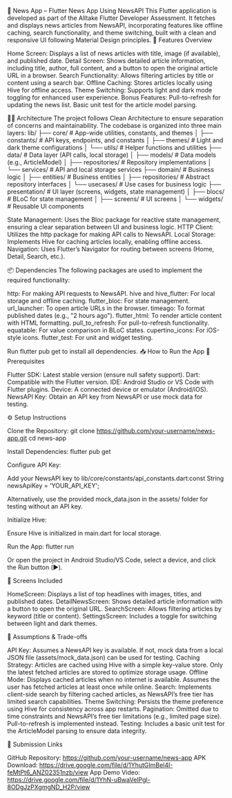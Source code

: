 📰 News App – Flutter News App Using NewsAPI
This Flutter application is developed as part of the Alltake Flutter Developer Assessment. It fetches and displays news articles from NewsAPI, incorporating features like offline caching, search functionality, and theme switching, built with a clean and responsive UI following Material Design principles.
📱 Features Overview

Home Screen: Displays a list of news articles with title, image (if available), and published date.
Detail Screen: Shows detailed article information, including title, author, full content, and a button to open the original article URL in a browser.
Search Functionality: Allows filtering articles by title or content using a search bar.
Offline Caching: Stores articles locally using Hive for offline access.
Theme Switching: Supports light and dark mode toggling for enhanced user experience.
Bonus Features:
Pull-to-refresh for updating the news list.
Basic unit test for the article model parsing.



🧑‍💻 Architecture
The project follows Clean Architecture to ensure separation of concerns and maintainability. The codebase is organized into three main layers:
lib/
├── core/                # App-wide utilities, constants, and themes
│   ├── constants/       # API keys, endpoints, and constants
│   ├── themes/          # Light and dark theme configurations
│   └── utils/           # Helper functions and utilities
├── data/                # Data layer (API calls, local storage)
│   ├── models/          # Data models (e.g., ArticleModel)
│   ├── repositories/    # Repository implementations
│   └── services/        # API and local storage services
├── domain/              # Business logic
│   ├── entities/        # Business entities
│   ├── repositories/    # Abstract repository interfaces
│   └── usecases/        # Use cases for business logic
├── presentation/        # UI layer (screens, widgets, state management)
│   ├── blocs/           # BLoC for state management
│   ├── screens/         # UI screens
│   └── widgets/         # Reusable UI components


State Management: Uses the Bloc package for reactive state management, ensuring a clear separation between UI and business logic.
HTTP Client: Utilizes the http package for making API calls to NewsAPI.
Local Storage: Implements Hive for caching articles locally, enabling offline access.
Navigation: Uses Flutter’s Navigator for routing between screens (Home, Detail, Search, etc.).

📦 Dependencies
The following packages are used to implement the required functionality:

http: For making API requests to NewsAPI.
hive and hive_flutter: For local storage and offline caching.
flutter_bloc: For state management.
url_launcher: To open article URLs in the browser.
timeago: To format published dates (e.g., "2 hours ago").
flutter_html: To render article content with HTML formatting.
pull_to_refresh: For pull-to-refresh functionality.
equatable: For value comparison in BLoC states.
cupertino_icons: For iOS-style icons.
flutter_test: For unit and widget testing.

Run flutter pub get to install all dependencies.
📥 How to Run the App
🔧 Prerequisites

Flutter SDK: Latest stable version (ensure null safety support).
Dart: Compatible with the Flutter version.
IDE: Android Studio or VS Code with Flutter plugins.
Device: A connected device or emulator (Android/iOS).
NewsAPI Key: Obtain an API key from NewsAPI or use mock data for testing.

⚙️ Setup Instructions

Clone the Repository:
git clone https://github.com/your-username/news-app.git
cd news-app


Install Dependencies:
flutter pub get


Configure API Key:

Add your NewsAPI key to lib/core/constants/api_constants.dart:const String newsApiKey = 'YOUR_API_KEY';


Alternatively, use the provided mock_data.json in the assets/ folder for testing without an API key.


Initialize Hive:

Ensure Hive is initialized in main.dart for local storage.


Run the App:
flutter run

Or open the project in Android Studio/VS Code, select a device, and click the Run button (▶️).


📂 Screens Included

HomeScreen: Displays a list of top headlines with images, titles, and published dates.
DetailNewsScreen: Shows detailed article information with a button to open the original URL.
SearchScreen: Allows filtering articles by keyword (title or content).
SettingsScreen: Includes a toggle for switching between light and dark themes.

🧠 Assumptions & Trade-offs

API Key: Assumes a NewsAPI key is available. If not, mock data from a local JSON file (assets/mock_data.json) can be used for testing.
Caching Strategy: Articles are cached using Hive with a simple key-value store. Only the latest fetched articles are stored to optimize storage usage.
Offline Mode: Displays cached articles when no internet is available. Assumes the user has fetched articles at least once while online.
Search: Implements client-side search by filtering cached articles, as NewsAPI’s free tier has limited search capabilities.
Theme Switching: Persists the theme preference using Hive for consistency across app restarts.
Pagination: Omitted due to time constraints and NewsAPI’s free tier limitations (e.g., limited page size). Pull-to-refresh is implemented instead.
Testing: Includes a basic unit test for the ArticleModel parsing to ensure data integrity.

📎 Submission Links

GitHub Repository: https://github.com/your-username/news-app
APK Download: https://drive.google.com/file/d/1YhutGImBel4I-feMtPt6_ANZ02351nzb/view
App Demo Video: https://drive.google.com/file/d/1YhN-uBwaVeIPgl-8ODgJzPXgmgND_H2P/view


